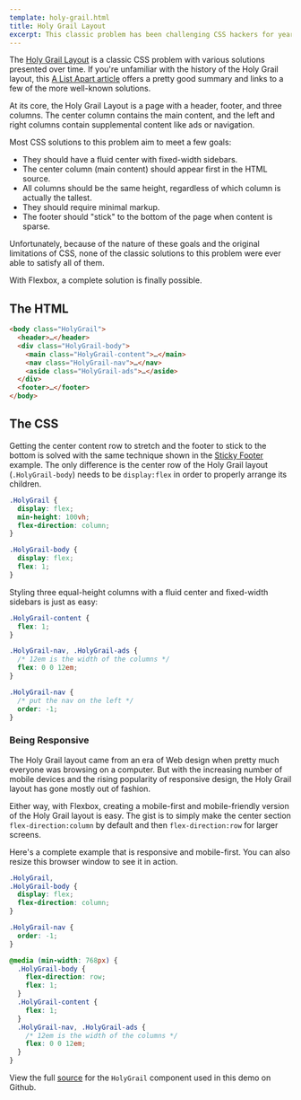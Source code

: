 ```yaml
---
template: holy-grail.html
title: Holy Grail Layout
excerpt: This classic problem has been challenging CSS hackers for years, yet none of the historical solutions have fully solved it. With Flexbox, it's finally possible.
---
```


The [Holy Grail Layout](http://en.wikipedia.org/wiki/Holy_Grail_(web_design)) is a classic CSS problem with various solutions presented over time. If you're unfamiliar with the history of the Holy Grail layout, this [A List Apart article](http://alistapart.com/article/holygrail) offers a pretty good summary and links to a few of the more well-known solutions.

At its core, the Holy Grail Layout is a page with a header, footer, and three columns. The center column contains the main content, and the left and right columns contain supplemental content like ads or navigation.

Most CSS solutions to this problem aim to meet a few goals:

- They should have a fluid center with fixed-width sidebars.
- The center column (main content) should appear first in the HTML source.
- All columns should be the same height, regardless of which column is actually the tallest.
- They should require minimal markup.
- The footer should "stick" to the bottom of the page when content is sparse.

Unfortunately, because of the nature of these goals and the original limitations of CSS, none of the classic solutions to this problem were ever able to satisfy all of them.

With Flexbox, a complete solution is finally possible.

## The HTML

```html
<body class="HolyGrail">
  <header>…</header>
  <div class="HolyGrail-body">
    <main class="HolyGrail-content">…</main>
    <nav class="HolyGrail-nav">…</nav>
    <aside class="HolyGrail-ads">…</aside>
  </div>
  <footer>…</footer>
</body>
```

## The CSS

Getting the center content row to stretch and the footer to stick to the bottom is solved with the same technique shown in the [Sticky Footer](../sticky-footer/) example. The only difference is the center row of the Holy Grail layout (`.HolyGrail-body`) needs to be `display:flex` in order to properly arrange its children.

```css
.HolyGrail {
  display: flex;
  min-height: 100vh;
  flex-direction: column;
}

.HolyGrail-body {
  display: flex;
  flex: 1;
}
```

Styling three equal-height columns with a fluid center and fixed-width sidebars is just as easy:

```css
.HolyGrail-content {
  flex: 1;
}

.HolyGrail-nav, .HolyGrail-ads {
  /* 12em is the width of the columns */
  flex: 0 0 12em;
}

.HolyGrail-nav {
  /* put the nav on the left */
  order: -1;
}
```

### Being Responsive

The Holy Grail layout came from an era of Web design when pretty much everyone was browsing on a computer. But with the increasing number of mobile devices and the rising popularity of responsive design, the Holy Grail layout has gone mostly out of fashion.

Either way, with Flexbox, creating a mobile-first and mobile-friendly version of the Holy Grail layout is easy. The gist is to simply make the center section `flex-direction:column` by default and then `flex-direction:row` for larger screens.

Here's a complete example that is responsive and mobile-first. You can also resize this browser window to see it in action.

```css
.HolyGrail,
.HolyGrail-body {
  display: flex;
  flex-direction: column;
}

.HolyGrail-nav {
  order: -1;
}

@media (min-width: 768px) {
  .HolyGrail-body {
    flex-direction: row;
    flex: 1;
  }
  .HolyGrail-content {
    flex: 1;
  }
  .HolyGrail-nav, .HolyGrail-ads {
    /* 12em is the width of the columns */
    flex: 0 0 12em;
  }
}
```

View the full [source](https://github.com/philipwalton/solved-by-flexbox/blob/master/assets/css/components/holy-grail.css) for the `HolyGrail` component used in this demo on Github.
